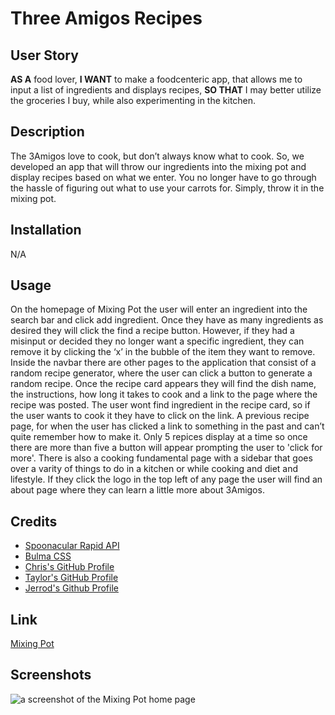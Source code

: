 # Three Amigos Recipes

## User Story
<b>AS A</b> food lover, <b>I WANT</b> to make a foodcenteric app, that allows me to input a list of ingredients and displays recipes, <b>SO THAT</b> I may better utilize the groceries I buy, while also experimenting in the kitchen.

## Description
The 3Amigos love to cook, but don’t always know what to cook. So, we developed an app that will throw our ingredients into the mixing pot and display recipes based on what we enter. You no longer have to go through the hassle of figuring out what to use your carrots for. Simply, throw it in the mixing pot.

## Installation 
N/A

## Usage
On the homepage of Mixing Pot the user will enter an ingredient into the search bar and click add ingredient. Once they have as many ingredients as desired they will click the find a recipe button. However, if they had a misinput or decided they no longer want a specific ingredient, they can remove it by clicking the ‘x’ in the bubble of the item they want to remove. Inside the navbar there are other pages to the application that consist of a random recipe generator, where the user can click a button to generate a random recipe. Once the recipe card appears they will find the dish name, the instructions, how long it takes to cook and a link to the page where the recipe was posted. The user wont find ingredient in the recipe card, so if the user wants to cook it they have to click on the link. A previous recipe page, for when the user has clicked a link to something in the past and can’t quite remember how to make it. Only 5 repices display at a time so once there are more than five a button will appear prompting the user to 'click for more'. There is also a cooking fundamental page with a sidebar that goes over a varity of things to do in a kitchen or while cooking and diet and lifestyle. If they click the logo in the top left of any page the user will find an about page where they can learn a little more about 3Amigos.

## Credits
<ul>
<li><a href="https://rapidapi.com/spoonacular/api/recipe-food-nutrition/"> Spoonacular Rapid API </a> <br/></li>
<li><a href="bulma.io">Bulma CSS</a> <br/></li>
<li><a href="https://github.com/CBaldock2">Chris's GitHub Profile</a> <br/></li>
<li><a href="https://github.com/Sealcakes">Taylor's GitHub Profile</a> <br/></li>
<li><a href="https://github.com/RowdyRod72">Jerrod's Github Profile</a> <br/></li>
</ul>

## Link
<a href="https://three-amigos-recipes.github.io/three-amigos-recipes">Mixing Pot</a>

## Screenshots
![a screenshot of the Mixing Pot home page](./Assets/images/Untitled%20video%20-%20Made%20with%20Clipchamp.gif)
